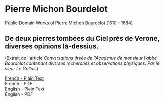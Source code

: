 # Pierre Michon Bourdelot

Public Domain Works of Pierre Michon Bourdelot (1610 - 1684)

## De deux pierres tombées du Ciel prés de Verone, diverses opinions là-dessius.

(Extrait de l'article _Conversations tireés de l'Academie de monsieur l'abbé Bourdelot contenant diverses recherches et observations physiques. Par le sieur Le Gallois_)

[French - Plain Text](deux-pierres-tombees-du-ciel-pres-de-verone/full-text-french.md)  
French - PDF  
English - Plain Text  
English - PDF
